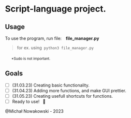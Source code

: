 # Script-language project.

## Usage

To use the program, run file:&emsp;<b>file_manager.py</b>

> for ex. using&ensp;`python3 file_manager.py`

&emsp;&ensp;<sub>*Sudo is not important.</sub>

## Goals

- [ ] (31.03.23) Creating basic functionality.
- [ ] (31.04.23) Adding more functions, and make GUI prettier.
- [ ] (31.05.23) Creating usefull shortcuts for functions.
- [ ] Ready to use! &ensp;:tada:

@Michał Nowakowski - 2023
